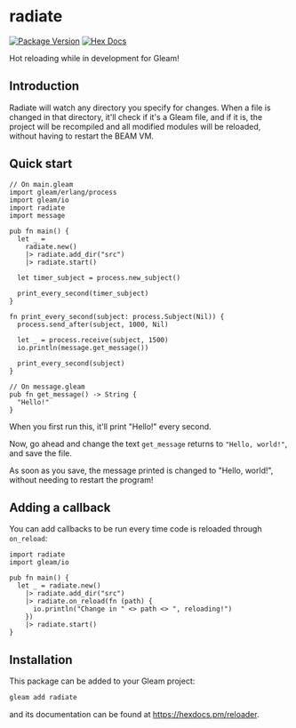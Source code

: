# radiate

[![Package Version](https://img.shields.io/hexpm/v/radiate)](https://hex.pm/packages/radiate)
[![Hex Docs](https://img.shields.io/badge/hex-docs-ffaff3)](https://hexdocs.pm/radiate/)

Hot reloading while in development for Gleam!

## Introduction

Radiate will watch any directory you specify for changes. When a file is
changed in that directory, it'll check if it's a Gleam file, and if it is, the
project will be recompiled and all modified modules will be reloaded, without
having to restart the BEAM VM.

## Quick start

```gleam
// On main.gleam
import gleam/erlang/process
import gleam/io
import radiate
import message

pub fn main() {
  let _ =
    radiate.new()
    |> radiate.add_dir("src")
    |> radiate.start()

  let timer_subject = process.new_subject()

  print_every_second(timer_subject)
}

fn print_every_second(subject: process.Subject(Nil)) {
  process.send_after(subject, 1000, Nil)

  let _ = process.receive(subject, 1500)
  io.println(message.get_message())

  print_every_second(subject)
}

// On message.gleam
pub fn get_message() -> String {
  "Hello!"
}
```

When you first run this, it'll print "Hello!" every second.

Now, go ahead and change the text `get_message` returns to `"Hello, world!"`, and save the file.

As soon as you save, the message printed is changed to "Hello, world!", without needing to restart the program!

## Adding a callback

You can add callbacks to be run every time code is reloaded through `on_reload`:

```gleam
import radiate
import gleam/io

pub fn main() {
  let _ = radiate.new()
    |> radiate.add_dir("src")
    |> radiate.on_reload(fn (path) {
      io.println("Change in " <> path <> ", reloading!")
    })
    |> radiate.start()
}
```


## Installation

This package can be added to your Gleam project:

```sh
gleam add radiate
```

and its documentation can be found at <https://hexdocs.pm/reloader>.
